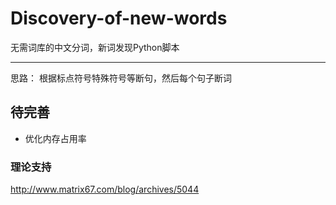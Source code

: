 # Discovery-of-new-words
无需词库的中文分词，新词发现Python脚本

---
  思路： 根据标点符号特殊符号等断句，然后每个句子断词
## 待完善
- 优化内存占用率

### 理论支持
  http://www.matrix67.com/blog/archives/5044
